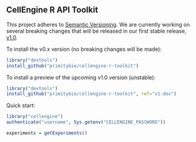 CellEngine R API Toolkit
-----

This project adheres to [Semantic Versioning](https://semver.org/spec/v2.0.0.html).
We are currently working on several breaking changes that will be released in
our first stable release, [v1.0](https://github.com/primitybio/cellengine-r-toolkit/milestone/1).

To install the v0.x version (no breaking changes will be made):
```R
library("devtools")
install_github("primitybio/cellengine-r-toolkit")
```

To install a preview of the upcoming v1.0 version (unstable):
```R
library("devtools")
install_github("primitybio/cellengine-r-toolkit", ref="v1-dev")
```

Quick start:

```R
library("cellengine")
authenticate("username", Sys.getenv("CELLENGINE_PASSWORD"))

experiments = getExperiments()
```
